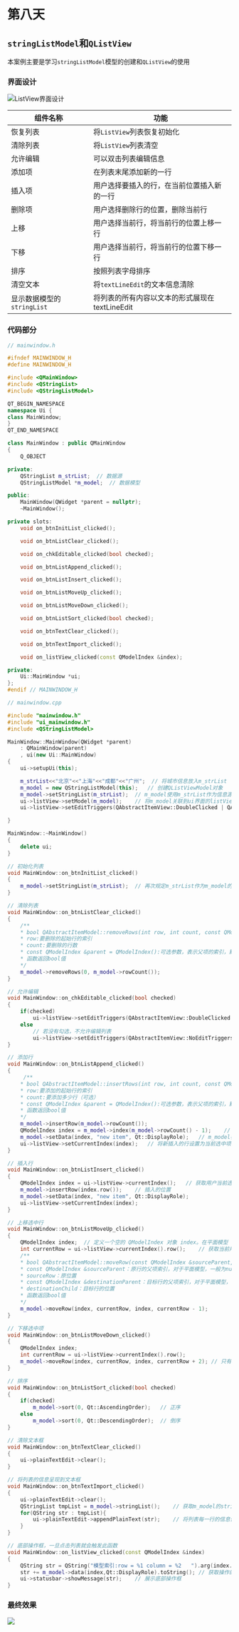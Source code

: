 # 第八天

## `stringListModel`和`QListView`

本案例主要是学习`stringListModel`模型的创建和`QListView`的使用

### 界面设计

![ListView界面设计](./assets/ListView界面设计.png)

| 组件名称                   | 功能                                           |
| -------------------------- | ---------------------------------------------- |
| 恢复列表                   | 将`ListView`列表恢复初始化                     |
| 清除列表                   | 将`ListView`列表清空                           |
| 允许编辑                   | 可以双击列表编辑信息                           |
| 添加项                     | 在列表末尾添加新的一行                         |
| 插入项                     | 用户选择要插入的行，在当前位置插入新的一行     |
| 删除项                     | 用户选择删除行的位置，删除当前行               |
| 上移                       | 用户选择当前行，将当前行的位置上移一行         |
| 下移                       | 用户选择当前行，将当前行的位置下移一行         |
| 排序                       | 按照列表字母排序                               |
| 清空文本                   | 将`textLineEdit`的文本信息清除                 |
| 显示数据模型的`stringList` | 将列表的所有内容以文本的形式展现在textLineEdit |

### 代码部分

```c++
// mainwindow.h

#ifndef MAINWINDOW_H
#define MAINWINDOW_H

#include <QMainWindow>
#include <QStringList>
#include <QStringListModel>

QT_BEGIN_NAMESPACE
namespace Ui {
class MainWindow;
}
QT_END_NAMESPACE

class MainWindow : public QMainWindow
{
    Q_OBJECT

private:
    QStringList m_strList;	// 数据源
    QStringListModel *m_model;	// 数据模型

public:
    MainWindow(QWidget *parent = nullptr);
    ~MainWindow();

private slots:
    void on_btnInitList_clicked();

    void on_btnListClear_clicked();

    void on_chkEditable_clicked(bool checked);

    void on_btnListAppend_clicked();

    void on_btnListInsert_clicked();

    void on_btnListMoveUp_clicked();

    void on_btnListMoveDown_clicked();

    void on_btnListSort_clicked(bool checked);

    void on_btnTextClear_clicked();

    void on_btnTextImport_clicked();

    void on_listView_clicked(const QModelIndex &index);

private:
    Ui::MainWindow *ui;
};
#endif // MAINWINDOW_H

```

```c++
// mainwindow.cpp

#include "mainwindow.h"
#include "ui_mainwindow.h"
#include <QStringListModel>

MainWindow::MainWindow(QWidget *parent)
    : QMainWindow(parent)
    , ui(new Ui::MainWindow)
{
    ui->setupUi(this);

    m_strList<<"北京"<<"上海"<<"成都"<<"广州";	// 将城市信息放入m_strList
    m_model = new QStringListModel(this);	// 创建QListViewModel对象
    m_model->setStringList(m_strList);	// m_model使用m_strList作为信息源
    ui->listView->setModel(m_model);	// 将m_model关联到ui界面的listView，listView 将使用 m_model 中的数据来显示列表项。
    ui->listView->setEditTriggers(QAbstractItemView::DoubleClicked | QAbstractItemView::SelectedClicked);	// 当列表项被双击时可以进行编辑；当选中的项被点击时也可以进行编辑

}

MainWindow::~MainWindow()
{
    delete ui;
}

// 初始化列表
void MainWindow::on_btnInitList_clicked()
{
    m_model->setStringList(m_strList);	// 再次规定m_strList作为m_model的数据源
}

// 清除列表
void MainWindow::on_btnListClear_clicked()
{
    /**
    * bool QAbstractItemModel::removeRows(int row, int count, const QModelIndex &parent = QModelIndex());
    * row:要删除的起始行的索引
    * count:要删除的行数
    * const QModelIndex &parent = QModelIndex():可选参数，表示父项的索引，默认是 QModelIndex()，通常在不涉及树形结构时可以忽略。
    * 函数返回bool值
    */
    m_model->removeRows(0, m_model->rowCount());
}

// 允许编辑
void MainWindow::on_chkEditable_clicked(bool checked)
{
    if(checked)
        ui->listView->setEditTriggers(QAbstractItemView::DoubleClicked | QAbstractItemView::SelectedClicked);
    else
        // 若没有勾选，不允许编辑列表
        ui->listView->setEditTriggers(QAbstractItemView::NoEditTriggers);
}

// 添加行
void MainWindow::on_btnListAppend_clicked()
{
     /**
    * bool QAbstractItemModel::insertRows(int row, int count, const QModelIndex &parent = QModelIndex())
    * row:要添加的起始行的索引
    * count:要添加多少行（可选）
    * const QModelIndex &parent = QModelIndex():可选参数，表示父项的索引，默认是 QModelIndex()，通常在不涉及树形结构时可以忽略。
    * 函数返回bool值
    */
    m_model->insertRow(m_model->rowCount());	
    QModelIndex index = m_model->index(m_model->rowCount() - 1);	// 更新列表的索引，需要行数减一，因为索引是从0开始的
    m_model->setData(index, "new item", Qt::DisplayRole);	// m_model在索引为index处添加新的行，设置为new item
    ui->listView->setCurrentIndex(index);	// 将新插入的行设置为当前选中项
}

// 插入行
void MainWindow::on_btnListInsert_clicked()
{
    QModelIndex index = ui->listView->currentIndex();	// 获取用户当前选择的行索引
    m_model->insertRow(index.row());	// 插入的位置
    m_model->setData(index, "new item", Qt::DisplayRole);
    ui->listView->setCurrentIndex(index);
}

// 上移选中行
void MainWindow::on_btnListMoveUp_clicked()
{
    QModelIndex index;	// 定义一个空的 QModelIndex 对象 index。在平面模型（如 QStringListModel）中，我们通常使用空的 QModelIndex 表示根项
    int currentRow = ui->listView->currentIndex().row();	// 获取当前用户选择的行数
    /**
    * bool QAbstractItemModel::moveRow(const QModelIndex &sourceParent, int sourceRow, const QModelIndex &destinationParent, int destinationChild)
    * const QModelIndex &sourceParent：原行的父项索引，对于平面模型，一般为nullptr
    * sourceRow：原位置
    * const QModelIndex &destinationParent：目标行的父项索引，对于平面模型，一般为nullptr
    * destinationChild：目标行的位置
    * 函数返回bool值
    */
    m_model->moveRow(index, currentRow, index, currentRow - 1);
}

// 下移选中项
void MainWindow::on_btnListMoveDown_clicked()
{
    QModelIndex index;
    int currentRow = ui->listView->currentIndex().row();
    m_model->moveRow(index, currentRow, index, currentRow + 2);	// 只有索引+2才能移动到正确的位置，记住就行了
}

// 排序
void MainWindow::on_btnListSort_clicked(bool checked)
{
    if(checked)
        m_model->sort(0, Qt::AscendingOrder);	// 正序
    else
        m_model->sort(0, Qt::DescendingOrder);	// 倒序
}

// 清除文本框
void MainWindow::on_btnTextClear_clicked()
{
    ui->plainTextEdit->clear();
}

// 将列表的信息呈现到文本框
void MainWindow::on_btnTextImport_clicked()
{
    ui->plainTextEdit->clear();
    QStringList tmpList = m_model->stringList();	// 获取m_model的stringList
    for(QString str : tmpList){
        ui->plainTextEdit->appendPlainText(str);	// 将列表每一行的信息作为文本框每一行的信息
    }
}

// 底部操作框，一旦点击列表就会触发此函数
void MainWindow::on_listView_clicked(const QModelIndex &index)
{
    QString str = QString("模型索引:row = %1 column = %2   ").arg(index.row()).arg(index.column());	// 可以通过index获取行和列的信息
    str += m_model->data(index,Qt::DisplayRole).toString();	// 获取操作的对象字符串
    ui->statusbar->showMessage(str);	// 展示底部操作框
}
```

### 最终效果

![](./assets/listView效果.png)